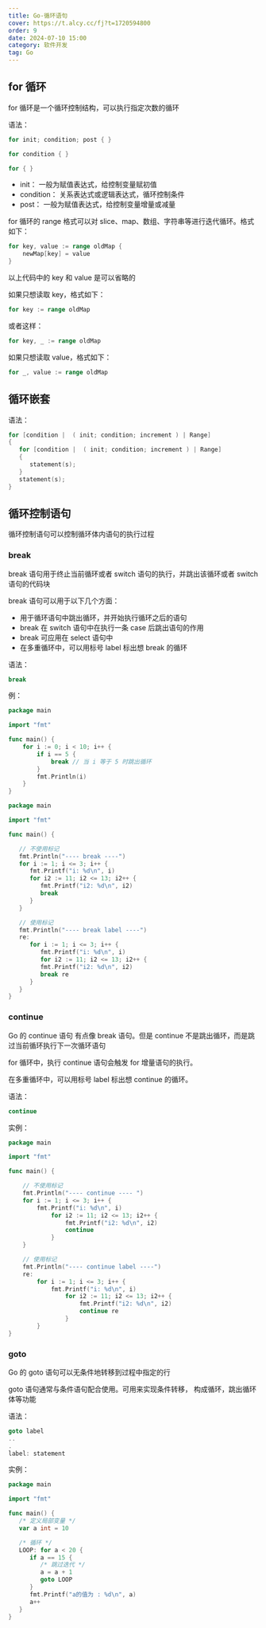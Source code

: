 ```yaml
---
title: Go-循环语句
cover: https://t.alcy.cc/fj?t=1720594800
order: 9
date: 2024-07-10 15:00
category: 软件开发
tag: Go
---
```


## for 循环

for 循环是一个循环控制结构，可以执行指定次数的循环

语法：
```Go
for init; condition; post { }
```
```Go
for condition { }
```
```Go
for { }
```
+ init： 一般为赋值表达式，给控制变量赋初值
+ condition： 关系表达式或逻辑表达式，循环控制条件
+ post： 一般为赋值表达式，给控制变量增量或减量

for 循环的 range 格式可以对 slice、map、数组、字符串等进行迭代循环。格式如下：
```Go
for key, value := range oldMap {
    newMap[key] = value
}
```
以上代码中的 key 和 value 是可以省略的

如果只想读取 key，格式如下：
```Go
for key := range oldMap
```
或者这样：
```Go
for key, _ := range oldMap
```
如果只想读取 value，格式如下：
```Go
for _, value := range oldMap
```

## 循环嵌套

语法：
```Go
for [condition |  ( init; condition; increment ) | Range]
{
   for [condition |  ( init; condition; increment ) | Range]
   {
      statement(s);
   }
   statement(s);
}
```

## 循环控制语句

循环控制语句可以控制循环体内语句的执行过程

### break

break 语句用于终止当前循环或者 switch 语句的执行，并跳出该循环或者 switch 语句的代码块

break 语句可以用于以下几个方面：
+ 用于循环语句中跳出循环，并开始执行循环之后的语句
+ break 在 switch 语句中在执行一条 case 后跳出语句的作用
+ break 可应用在 select 语句中
+ 在多重循环中，可以用标号 label 标出想 break 的循环

语法：
```Go
break
```

例：
```Go
package main

import "fmt"

func main() {
    for i := 0; i < 10; i++ {
        if i == 5 {
            break // 当 i 等于 5 时跳出循环
        }
        fmt.Println(i)
    }
}
```

```Go
package main

import "fmt"

func main() {

   // 不使用标记
   fmt.Println("---- break ----")
   for i := 1; i <= 3; i++ {
      fmt.Printf("i: %d\n", i)
      for i2 := 11; i2 <= 13; i2++ {
         fmt.Printf("i2: %d\n", i2)
         break
      }
   }

   // 使用标记
   fmt.Println("---- break label ----")
   re:
      for i := 1; i <= 3; i++ {
         fmt.Printf("i: %d\n", i)
         for i2 := 11; i2 <= 13; i2++ {
         fmt.Printf("i2: %d\n", i2)
         break re
      }
   }
}
```

### continue

Go 的 continue 语句 有点像 break 语句。但是 continue 不是跳出循环，而是跳过当前循环执行下一次循环语句

for 循环中，执行 continue 语句会触发 for 增量语句的执行。

在多重循环中，可以用标号 label 标出想 continue 的循环。

语法：
```Go
continue
```

实例：
```Go
package main

import "fmt"

func main() {

    // 不使用标记
    fmt.Println("---- continue ---- ")
    for i := 1; i <= 3; i++ {
        fmt.Printf("i: %d\n", i)
            for i2 := 11; i2 <= 13; i2++ {
                fmt.Printf("i2: %d\n", i2)
                continue
            }
    }

    // 使用标记
    fmt.Println("---- continue label ----")
    re:
        for i := 1; i <= 3; i++ {
            fmt.Printf("i: %d\n", i)
                for i2 := 11; i2 <= 13; i2++ {
                    fmt.Printf("i2: %d\n", i2)
                    continue re
                }
        }
}
```

### goto

Go 的 goto 语句可以无条件地转移到过程中指定的行

goto 语句通常与条件语句配合使用。可用来实现条件转移， 构成循环，跳出循环体等功能

语法：
```Go
goto label
..
.
label: statement
```

实例：
```Go
package main

import "fmt"

func main() {
   /* 定义局部变量 */
   var a int = 10

   /* 循环 */
   LOOP: for a < 20 {
      if a == 15 {
         /* 跳过迭代 */
         a = a + 1
         goto LOOP
      }
      fmt.Printf("a的值为 : %d\n", a)
      a++     
   }  
}
```
